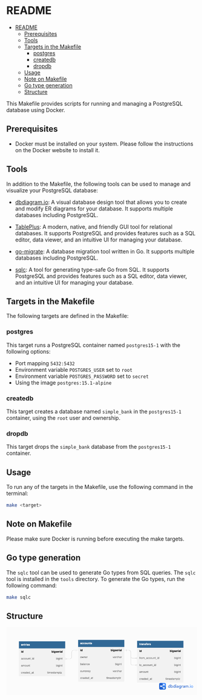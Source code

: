 # README

- [README](#readme)
  - [Prerequisites](#prerequisites)
  - [Tools](#tools)
  - [Targets in the Makefile](#targets-in-the-makefile)
    - [postgres](#postgres)
    - [createdb](#createdb)
    - [dropdb](#dropdb)
  - [Usage](#usage)
  - [Note on Makefile](#note-on-makefile)
  - [Go type generation](#go-type-generation)
  - [Structure](#structure)

This Makefile provides scripts for running and managing a PostgreSQL database using Docker.

## Prerequisites

- Docker must be installed on your system. Please follow the instructions on the Docker website to install it.

## Tools

In addition to the Makefile, the following tools can be used to manage and visualize your PostgreSQL database:

- [dbdiagram.io](https://dbdiagram.io/): A visual database design tool that allows you to create and modify ER diagrams for your database. It supports multiple databases including PostgreSQL.

- [TablePlus](https://tableplus.com/): A modern, native, and friendly GUI tool for relational databases. It supports PostgreSQL and provides features such as a SQL editor, data viewer, and an intuitive UI for managing your database.

- [go-migrate](https://github.com/golang-migrate/migrate): A database migration tool written in Go. It supports multiple databases including PostgreSQL.

- [sqlc](sqlc.dev): A tool for generating type-safe Go from SQL. It supports PostgreSQL and provides features such as a SQL editor, data viewer, and an intuitive UI for managing your database.

## Targets in the Makefile

The following targets are defined in the Makefile:

### postgres

This target runs a PostgreSQL container named `postgres15-1` with the following options:

- Port mapping `5432:5432`
- Environment variable `POSTGRES_USER` set to `root`
- Environment variable `POSTGRES_PASSWORD` set to `secret`
- Using the image `postgres:15.1-alpine`

### createdb

This target creates a database named `simple_bank` in the `postgres15-1` container, using the `root` user and ownership.

### dropdb

This target drops the `simple_bank` database from the `postgres15-1` container.

## Usage

To run any of the targets in the Makefile, use the following command in the terminal:

```sh
make <target>
```

## Note on Makefile

Please make sure Docker is running before executing the make targets.

## Go type generation

The `sqlc` tool can be used to generate Go types from SQL queries. The `sqlc` tool is installed in the `tools` directory. To generate the Go types, run the following command:

```sh
make sqlc
```

## Structure

![simple_bank](./simple_bank.png)
